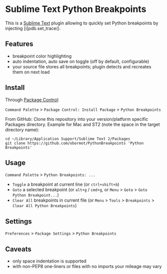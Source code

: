 Sublime Text Python Breakpoints
===============================

This is a [Sublime Text](http://www.sublimetext.com) plugin allowing to quickly set Python breakpoints by injecting [i]pdb.set_trace().

## Features

* breakpoint color highlighting
* auto indentation, auto save on toggle (off by default, configurable)
* your source file stores all breakpoints; plugin detects and recreates them on next load

## Install

Through [Package Control](https://sublime.wbond.net/packages/Package%20Control):

`Command Palette` > `Package Control: Install Package` > `Python Breakpoints`

From GitHub: Clone this repository into your version/platform specific Packages directory. Example for Mac and ST2 (note the space in the target directory name):

    cd ~/Library/Application Support/Sublime Text 2/Packages
    git clone https://github.com/obormot/PythonBreakpoints 'Python Breakpoints'

## Usage

`Command Palette` > `Python Breakpoints: ...`

* `Toggle` a breakpoint at current line (or `ctrl+shift+b`)
* `Goto` a selected breakpoint (or `alt+g` / `cmd+g`, or `Menu` > `Goto` > `Goto Python Breakpoint...`)
* `Clear All` breakpoints in current file (or `Menu` > `Tools` > `Breakpoints` > `Clear All Python Breakpoints`)

## Settings

`Preferences` > `Package Settings` > `Python Breakpoints`

## Caveats

* only space indentation is supported
* with non-PEP8 one-liners or files with no imports your mileage may vary

